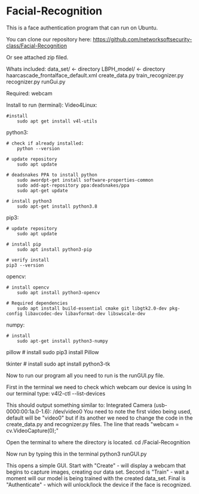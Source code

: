 # Facial-Recognition
This is a face authentication program that can run on Ubuntu.

You can clone our repository here: 
https://github.com/networksoftsecurity-class/Facial-Recognition

Or see attached zip filed.

Whats included:
data_set/ <- directory
LBPH_model/ <- directory
haarcascade_frontalface_default.xml
create_data.py
train_recognizer.py
recognizer.py
runGui.py

Required:
webcam

Install to run (terminal): 
Video4Linux:

	#install
		sudo apt get install v4l-utils
python3:

	# check if already installed:
		python --version

	# update repository
		sudo apt update

	# deadsnakes PPA to install python
		sudo awordpt-get install software-properties-common
		sudo add-apt-repository ppa:deadsnakes/ppa
		sudo apt-get update

	# install python3
		sudo apt-get install python3.8
	
pip3: 

	# update repository
		sudo apt update

	# install pip
		sudo apt install python3-pip

	# verify install
	pip3 --version

opencv:

	# install opencv
		sudo apt install python3-opencv

	# Required dependencies
		sudo apt install build-essential cmake git libgtk2.0-dev pkg-config libavcodec-dev libavformat-dev libswscale-dev

numpy:

	# install 
		sudo apt-get install python3-numpy
pillow
	# install
		sudo pip3 install Pillow

tkinter
	# install
		sudo apt install python3-tk

Now to run our program all you need to run is the runGUI.py file.

First in the terminal we need to check which webcam our device is using
In our terminal type:
v4l2-ctl --list-devices

This should output something similar to:
Integrated Camera (usb-0000:00:1a.0-1.6):
        /dev/video0
You need to note the first video being used, default will be "video0"
but if its another we need to change the code in the create_data.py and recognizer.py files.
The line that reads "webcam = cv.VideoCapture(0);"

Open the terminal to where the directory is located.
cd /Facial-Recognition

Now run by typing this in the terminal
python3 runGUI.py

This opens a simple GUI.
Start with "Create" - will display a webcam that begins to capture images, creating our data set.
Second is "Train" - wait a moment will our model is being trained with the created data_set.
Final is "Authenticate" - which will unlock/lock the device if the face is recognized. 
